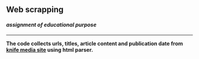 ## Web scrapping 
#### _assignment of educational purpose_

---

__The code collects urls, titles, article content and publication date from [knife media site](https://knife.media) using html parser.__
